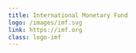 ```yaml
---
title: International Monetary Fund
logo: /images/imf.svg
link: https://imf.org
class: logo-imf
---
```


